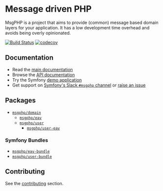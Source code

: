 # Message driven PHP

MsgPHP is a project that aims to provide (common) message based domain layers for your application. It has a low development time overhead and avoids being overly opinionated.

[![Build Status](https://travis-ci.org/msgphp/msgphp.svg?branch=master)](https://travis-ci.org/msgphp/msgphp) [![codecov](https://codecov.io/gh/msgphp/msgphp/branch/master/graph/badge.svg)](https://codecov.io/gh/msgphp/msgphp)

## Documentation

- Read the [main documentation](https://msgphp.github.io/docs/)
- Browse the [API documentation](https://msgphp.github.io/api/)
- Try the Symfony [demo application](https://github.com/msgphp/symfony-demo-app)
- Get support on [Symfony's Slack `#msgphp` channel](https://symfony.com/slack-invite) or [raise an issue](https://github.com/msgphp/msgphp/issues/new)

## Packages

- [`msgphp/domain`](https://github.com/msgphp/domain)
  - [`msgphp/eav`](https://github.com/msgphp/eav)
  - [`msgphp/user`](https://github.com/msgphp/user)
    - [`msgphp/user-eav`](https://github.com/msgphp/user-eav)

### Symfony Bundles

- [`msgphp/eav-bundle`](https://github.com/msgphp/eav-bundle)
- [`msgphp/user-bundle`](https://github.com/msgphp/user-bundle)

## Contributing

See the [contributing](CONTRIBUTING.md) section.
